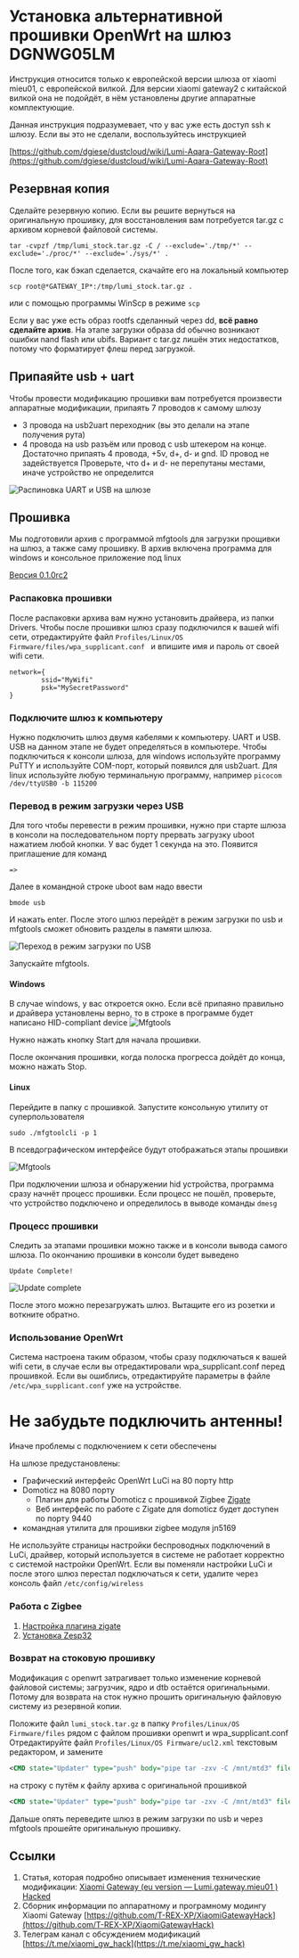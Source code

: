 # Установка альтернативной прошивки OpenWrt на шлюз DGNWG05LM

Инструкция относится только к европейской версии шлюза от xiaomi mieu01, 
с европейской вилкой. Для версии xiaomi gateway2 с китайской вилкой она 
не подойдёт, в нём установлены другие аппаратные комплектующие.

Данная инструкция подразумевает, что у вас уже есть доступ ssh к шлюзу.
Если вы это не сделали, воспользуйтесь инструкцией

[https://github.com/dgiese/dustcloud/wiki/Lumi-Aqara-Gateway-Root](https://github.com/dgiese/dustcloud/wiki/Lumi-Aqara-Gateway-Root)

## Резервная копия
Сделайте резервную копию. Если вы решите вернуться на
оригинальную прошивку, для восстановления вам потребуется tar.gz с архивом 
корневой файловой системы.

```shell script
tar -cvpzf /tmp/lumi_stock.tar.gz -C / --exclude='./tmp/*' --exclude='./proc/*' --exclude='./sys/*' .
```

После того, как бэкап сделается, скачайте его на локальный компьютер

```shell script
scp root@*GATEWAY_IP*:/tmp/lumi_stock.tar.gz .
```

или с помощью программы WinScp в режиме `scp`

Если у вас уже есть образ rootfs сделанный через dd, **всё равно сделайте архив**.
На этапе загрузки образа dd обычно возникают ошибки nand flash или ubifs. Вариант
с tar.gz лишён этих недостатков, потому что форматирует флеш перед загрузкой.

## Припаяйте usb + uart

Чтобы провести модификацию прошивки вам потребуется произвести
 аппаратные модификации, припаять 7 проводов к самому шлюзу
- 3 провода на usb2uart переходник (вы это делали на этапе получения рута)
- 4 провода на usb разъём или провод с usb штекером на конце.
 Достаточно припаять 4 провода, +5v, d+, d- и gnd.
 ID провод не задействуется
 Проверьте, что d+ и d- не перепутаны местами, иначе устройство не определится

![Распиновка UART и USB на шлюзе](images/gateway_pinout.jpg "Как припаивать провода")


## Прошивка

Мы подготовили архив с программой mfgtools для загрузки прощивки на шлюз,
а также саму прошивку. В архив включена программа для windows 
и консольное приложение под linux

[Версия 0.1.0rc2](files/mfgtools-rc2.zip)

### Распаковка прошивки

После распаковки архива вам нужно установить драйвера, из папки Drivers.
Чтобы после прошивки шлюз сразу подключился к вашей wifi сети, 
отредактируйте файл
`Profiles/Linux/OS Firmware/files/wpa_supplicant.conf `
и впишите имя и пароль от своей wifi сети.

    network={
            ssid="MyWifi"
            psk="MySecretPassword"
    }

### Подключите шлюз к компьютеру

Нужно подключить шлюз двумя кабелями к компьютеру. UART и USB.
USB на данном этапе не будет определяться в компьютере.
Чтобы подключиться к консоли шлюза, для windows используйте 
программу PuTTY и используйте COM-порт, который появился для usb2uart.
Для linux используйте любую терминальную программу, например
`picocom /dev/ttyUSB0 -b 115200` 


### Перевод в режим загрузки через USB

Для того чтобы перевести в режим прошивки, нужно при старте шлюза в 
консоли на последовательном порту прервать загрузку uboot нажатием 
любой кнопки. У вас будет 1 секунда на это. Появится приглашение для команд

    =>

Далее в командной строке uboot вам надо ввести 

    bmode usb

И нажать enter. 
После этого шлюз перейдёт в режим загрузки по usb и mfgtools сможет обновить
разделы в памяти шлюза.

![Переход в режим загрузки по USB](images/bmode_usb.png "Переход в режим загрузки по USB")

Запускайте mfgtools.

#### Windows 
В случае windows, у вас откроется окно. Если всё припаяно правильно и драйвера
установлены верно, то в строке в программе будет написано 
HID-compliant device
![Mfgtools](images/mfgtools_win.png "Mfgtools")

Нужно нажать кнопку Start для начала прошивки. 

После окончания прошивки, когда полоска прогресса дойдёт до конца, можно нажать
Stop.

#### Linux

Перейдите в папку с прошивкой. Запустите консольную утилиту от суперпользователя

```shell script
sudo ./mfgtoolcli -p 1
```

В псевдографическом интерфейсе будут отображаться этапы прошивки

![Mfgtools](images/mfgtools_lin.png)

При подключении шлюза и обнаружении hid устройства, программа сразу начнёт 
процесс прошивки. Если процесс не пошёл, проверьте, что устройство подключено и 
определилось в выводе команды `dmesg`


### Процесс прошивки
Следить за этапами прошивки можно также и в консоли вывода самого шлюза.
По окончанию прошивки в консоли будет выведено 

    Update Complete!

![Update complete](images/update_complete.png)

После этого можно перезагружать шлюз. Вытащите его из розетки и воткните обратно.



### Использование OpenWrt

Система настроена таким образом, чтобы сразу подключаться к вашей wifi сети, 
в случае если вы отредактировали wpa_supplicant.conf перед прошивкой.
Если вы ошиблись, отредактируйте параметры в файле `/etc/wpa_supplicant.conf`
уже на устройстве.

# Не забудьте подключить антенны!

Иначе проблемы с подключением к сети обеспечены

На шлюзе предустановлены: 
- Графический интерфейс OpenWrt LuCi на 80 порту http
- Domoticz на 8080 порту
  - Плагин для работы Domoticz с прошивкой Zigbee [Zigate](https://github.com/pipiche38/Domoticz-Zigate)
  - Веб интерфейс по работе с Zigate для domoticz будет доступен по порту 9440
- командная утилита для прошивки zigbee модуля jn5169

Не используйте страницы настройки беспроводных подключений в LuCi, драйвер, который
используется в системе не работает корректно с системой настройки OpenWrt.
Если вы поменяли настройки LuCi и после этого шлюз перестал подключаться к сети,
удалите через консоль файл `/etc/config/wireless`

### Работа с Zigbee

1. [Настройка плагина zigate](./zigate.md)
2. [Установка Zesp32](./zesp32.md)  

### Возврат на стоковую прошивку

Модификация с openwrt затрагивает только изменение корневой файловой системы; 
загрузчик, ядро и dtb остаётся оригинальными. Потому для возврата на сток нужно
прошить оригинальную файловую систему из резервной копии.

Положите файл `lumi_stock.tar.gz` в папку `Profiles/Linux/OS Firmware/files`
рядом с файлом прошивки openwrt и wpa_supplicant.conf
Отредактируйте файл `Profiles/Linux/OS Firmware/ucl2.xml`
текстовым редактором, и замените 

```xml
<CMD state="Updater" type="push" body="pipe tar -zxv -C /mnt/mtd3" file="files/rc2-domoticz-openwrt-imx6-rootfs.tar.gz" ifdev="MX6UL MX7D MX6ULL">Sending and writting rootfs</CMD>
```

на строку с путём к файлу архива с оригинальной прошивкой

```xml
<CMD state="Updater" type="push" body="pipe tar -zxv -C /mnt/mtd3" file="files/lumi_stock.tar.gz" ifdev="MX6UL MX7D MX6ULL">Sending and writting rootfs</CMD>
```

Дальше опять переведите шлюз в режим загрузки по usb и через mfgtools
прошейте оригинальную прошивку. 


## Ссылки

1. Статья, которая подробно описывает изменения технические модификации: 
[Xiaomi Gateway (eu version — Lumi.gateway.mieu01 ) Hacked](https://habr.com/ru/post/494296/)
2. Сборник информации по аппаратному и програмному модингу Xiaomi Gateway [https://github.com/T-REX-XP/XiaomiGatewayHack](https://github.com/T-REX-XP/XiaomiGatewayHack)
2. Телеграм канал с обсуждением модификаций [https://t.me/xiaomi_gw_hack](https://t.me/xiaomi_gw_hack)
